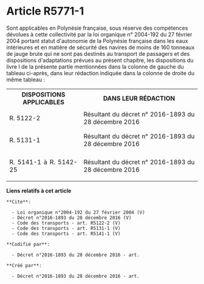 # Article R5771-1

Sont applicables en Polynésie française, sous réserve des compétences dévolues à cette collectivité par la loi organique n°
2004-192 du 27 février 2004 portant statut d'autonomie de la Polynésie française dans les eaux intérieures et en matière de
sécurité des navires de moins de 160 tonneaux de jauge brute qui ne sont pas destinés au transport de passagers et des
dispositions d'adaptations prévues au présent chapitre, les dispositions du livre I de la présente partie mentionnées dans la
colonne de gauche du tableau ci-après, dans leur rédaction indiquée dans la colonne de droite du même tableau : 

<table>
    <tbody>
      <tr>
        <th>DISPOSITIONS APPLICABLES 

</th>
        <th>DANS LEUR RÉDACTION 

</th>
      </tr>
      <tr>
        <td align="justify">

R. 5122-2 

</td>
        <td align="justify">Résultant du décret n° 2016-1893 du 28 décembre 2016 

</td>
      </tr>
      <tr>
        <td align="justify">

R. 5131-1 

</td>
        <td align="justify">Résultant du décret n° 2016-1893 du 28 décembre 2016 

</td>
      </tr>
      <tr>
        <td align="justify">

R. 5141-1 à R. 5142-25

</td>
        <td align="justify">Résultant du décret n° 2016-1893 du 28 décembre 2016

</td>
      </tr>
    </tbody>
  </table>

**Liens relatifs à cet article**

	**Cite**:

	  - Loi organique n°2004-192 du 27 février 2004 (V)
	  - Décret n°2016-1893 du 28 décembre 2016 (V)
	  - Code des transports - art. R5122-2 (V)
	  - Code des transports - art. R5131-1 (V)
	  - Code des transports - art. R5141-1 (V)

	**Codifié par**:

	  - Décret n°2016-1893 du 28 décembre 2016 - art.

	**Créé par**:

	  - Décret n°2016-1893 du 28 décembre 2016 - art.
